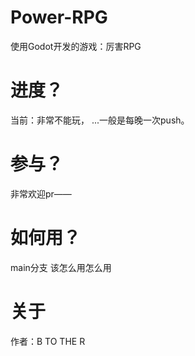 # Power-RPG
使用Godot开发的游戏：厉害RPG

# 进度？
当前：非常不能玩，
...一般是每晚一次push。

# 参与？
非常欢迎pr——

# 如何用？
main分支
该怎么用怎么用

# 关于
作者：B TO THE R
